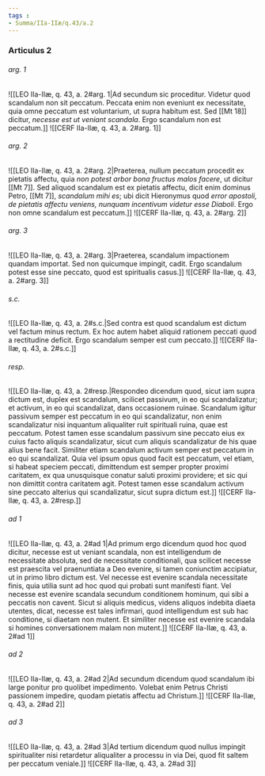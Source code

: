 ```yaml
---
tags : 
- Summa/IIa-IIæ/q.43/a.2
---
```


### Articulus 2

###### arg. 1
![[LEO IIa-IIæ, q. 43, a. 2#arg. 1|Ad secundum sic proceditur. Videtur quod scandalum non sit peccatum. Peccata enim non eveniunt ex necessitate, quia omne peccatum est voluntarium, ut supra habitum est. Sed [[Mt 18]] dicitur, *necesse est ut veniant scandala*. Ergo scandalum non est peccatum.]]
![[CERF IIa-IIæ, q. 43, a. 2#arg. 1]]

###### arg. 2
![[LEO IIa-IIæ, q. 43, a. 2#arg. 2|Praeterea, nullum peccatum procedit ex pietatis affectu, quia *non potest arbor bona fructus malos facere*, ut dicitur [[Mt 7]]. Sed aliquod scandalum est ex pietatis affectu, dicit enim dominus Petro, [[Mt 7]], *scandalum mihi es*; ubi dicit Hieronymus quod *error apostoli, de pietatis affectu veniens, nunquam incentivum videtur esse Diaboli*. Ergo non omne scandalum est peccatum.]]
![[CERF IIa-IIæ, q. 43, a. 2#arg. 2]]

###### arg. 3
![[LEO IIa-IIæ, q. 43, a. 2#arg. 3|Praeterea, scandalum impactionem quandam importat. Sed non quicumque impingit, cadit. Ergo scandalum potest esse sine peccato, quod est spiritualis casus.]]
![[CERF IIa-IIæ, q. 43, a. 2#arg. 3]]

###### s.c.
![[LEO IIa-IIæ, q. 43, a. 2#s.c.|Sed contra est quod scandalum est dictum vel factum minus rectum. Ex hoc autem habet aliquid rationem peccati quod a rectitudine deficit. Ergo scandalum semper est cum peccato.]]
![[CERF IIa-IIæ, q. 43, a. 2#s.c.]]

###### resp.
![[LEO IIa-IIæ, q. 43, a. 2#resp.|Respondeo dicendum quod, sicut iam supra dictum est, duplex est scandalum, scilicet passivum, in eo qui scandalizatur; et activum, in eo qui scandalizat, dans occasionem ruinae. Scandalum igitur passivum semper est peccatum in eo qui scandalizatur, non enim scandalizatur nisi inquantum aliqualiter ruit spirituali ruina, quae est peccatum. Potest tamen esse scandalum passivum sine peccato eius ex cuius facto aliquis scandalizatur, sicut cum aliquis scandalizatur de his quae alius bene facit. Similiter etiam scandalum activum semper est peccatum in eo qui scandalizat. Quia vel ipsum opus quod facit est peccatum, vel etiam, si habeat speciem peccati, dimittendum est semper propter proximi caritatem, ex qua unusquisque conatur saluti proximi providere; et sic qui non dimittit contra caritatem agit. Potest tamen esse scandalum activum sine peccato alterius qui scandalizatur, sicut supra dictum est.]]
![[CERF IIa-IIæ, q. 43, a. 2#resp.]]

###### ad 1
![[LEO IIa-IIæ, q. 43, a. 2#ad 1|Ad primum ergo dicendum quod hoc quod dicitur, necesse est ut veniant scandala, non est intelligendum de necessitate absoluta, sed de necessitate conditionali, qua scilicet necesse est praescita vel praenuntiata a Deo evenire, si tamen coniunctim accipiatur, ut in primo libro dictum est. Vel necesse est evenire scandala necessitate finis, quia utilia sunt ad hoc quod qui probati sunt manifesti fiant. Vel necesse est evenire scandala secundum conditionem hominum, qui sibi a peccatis non cavent. Sicut si aliquis medicus, videns aliquos indebita diaeta utentes, dicat, necesse est tales infirmari, quod intelligendum est sub hac conditione, si diaetam non mutent. Et similiter necesse est evenire scandala si homines conversationem malam non mutent.]]
![[CERF IIa-IIæ, q. 43, a. 2#ad 1]]

###### ad 2
![[LEO IIa-IIæ, q. 43, a. 2#ad 2|Ad secundum dicendum quod scandalum ibi large ponitur pro quolibet impedimento. Volebat enim Petrus Christi passionem impedire, quodam pietatis affectu ad Christum.]]
![[CERF IIa-IIæ, q. 43, a. 2#ad 2]]

###### ad 3
![[LEO IIa-IIæ, q. 43, a. 2#ad 3|Ad tertium dicendum quod nullus impingit spiritualiter nisi retardetur aliqualiter a processu in via Dei, quod fit saltem per peccatum veniale.]]
![[CERF IIa-IIæ, q. 43, a. 2#ad 3]]

